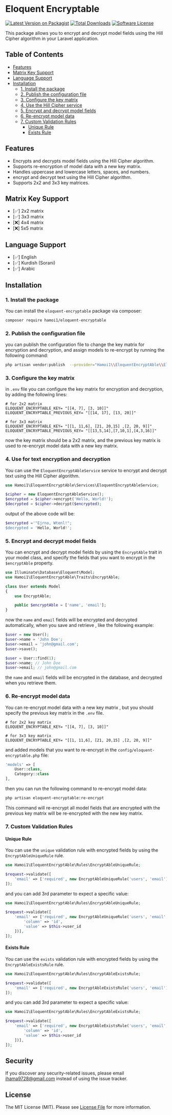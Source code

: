 # Eloquent Encryptable 

[![Latest Version on Packagist](https://img.shields.io/packagist/v/hamoi1/eloquent-encryptable.svg?style=flat-square)](https://packagist.org/packages/hamoi1/eloquent-encryptable)
[![Total Downloads](https://img.shields.io/packagist/dt/hamoi1/eloquent-encryptable.svg?style=flat-square)](https://packagist.org/packages/hamoi1/eloquent-encryptable)
[![Software License](https://img.shields.io/badge/license-MIT-brightgreen.svg)](LICENSE)

This package allows you to encrypt and decrypt model fields using the Hill Cipher algorithm in your Laravel application.

## Table of Contents
- [Features](#features)
- [Matrix Key Support](#matrix-key-support)
- [Language Support](#language-support)
- [Installation](#installation)
  - [1. Install the package](#1-install-the-package)
  - [2. Publish the configuration file](#2-publish-the-configuration-file)
  - [3. Configure the key matrix](#3-configure-the-key-matrix)
  - [4. Use the Hill Cipher service](#4-use-the-hill-cipher-service)
  - [5. Encrypt and decrypt model fields](#5-encrypt-and-decrypt-model-fields)
  - [6. Re-encrypt model data](#6-re-encrypt-model-data)
  - [7. Custom Validation Rules](#7-custom-validation-rules)
    - [Unique Rule](#unique-rule)
    - [Exists Rule](#exists-rule)

## Features
- Encrypts and decrypts model fields using the Hill Cipher algorithm.
- Supports re-encryption of model data with a new key matrix.
- Handles uppercase and lowercase letters, spaces, and numbers.
- encrypt and decrypt text using the Hill Cipher algorithm.
- Supports 2x2 and 3x3 key matrices.

## Matrix Key Support
- [✅] 2x2 matrix
- [✅] 3x3 matrix
- [❌] 4x4 matrix
- [❌] 5x5 matrix


## Language Support
- [✅] English
- [✅] Kurdish (Sorani) 
- [✅] Arabic


## Installation
### 1. Install the package

You can install the `eloquent-encryptable` package via composer:
```bash
composer require hamoi1/eloquent-encryptable
```

### 2. Publish the configuration file
you can publish the configuration file to change the key matrix for encryption and decryption, and assign models to re-encrypt by running the following command:
```bash
php artisan vendor:publish  --provider="Hamoi1\\EloquentEncryptAble\\EloquentEncryptAbleServiceProvider" --tag="config"
```

### 3. Configure the key matrix
in `.env` file you can configure the key matrix for encryption and decryption, by adding the following lines:

```env
# for 2x2 matrix
ELOQUENT_ENCRYPTABLE_KEY= "[[4, 7], [3, 10]]"
ELOQUENT_ENCRYPTABLE_PREVIOUS_KEY= "[[14, 17], [13, 20]]"

# for 3x3 matrix
ELOQUENT_ENCRYPTABLE_KEY= "[[1, 11,6], [21, 20,15] ,[2, 20, 9]]"
ELOQUENT_ENCRYPTABLE_PREVIOUS_KEY= "[[13,5,14],[7,10,1],[4,3,16]]"
```
now the key matrix should be a 2x2 matrix, and the previous key matrix is used to re-encrypt model data with a new key matrix.

### 4. Use for text encryption and decryption
You can use the `EloquentEncryptAbleService` service to encrypt and decrypt text using the Hill Cipher algorithm.
```php
use Hamoi1\EloquentEncryptAble\Services\EloquentEncryptAbleService;

$cipher = new EloquentEncryptAbleService();
$encrypted = $cipher->encrypt('Hello, World!');
$decrypted = $cipher->decrypt($encrypted);
```

output of the above code will be:

```php
$encrypted ='"Ejrno, Wtenl!";
$decrypted = 'Hello, World!';
```

### 5. Encrypt and decrypt model fields
You can encrypt and decrypt model fields by using the `EncryptAble` trait in your model class, and specify the fields that you want to encrypt in the `$encryptAble` property.
```php
use Illuminate\Database\Eloquent\Model;
use Hamoi1\EloquentEncryptAble\Traits\EncryptAble;

class User extends Model
{
    use EncryptAble;

    public $encryptAble = ['name', 'email'];
}
```
now the `name` and `email` fields will be encrypted and decrypted automatically,
when you save and retrieve , like the following example:
```php
$user = new User();
$user->name = 'John Doe';
$user->email = 'john@gmail.com';
$user->save();

$user = User::find(1);
$user->name; // John Doe
$user->email; // john@gmail.com
```
the `name` and `email` fields will be encrypted in the database, and decrypted when you retrieve them.

### 6. Re-encrypt model data
You can re-encrypt model data with a new key matrix , but you should specify the previous key matrix in the `.env` file.

```env
# for 2x2 key matrix
ELOQUENT_ENCRYPTABLE_KEY= "[[4, 7], [3, 10]]"

# for 3x3 key matrix
ELOQUENT_ENCRYPTABLE_KEY= "[[1, 11,6], [21, 20,15] ,[2, 20, 9]]"
```

and added models that you want to re-encrypt in the `config/eloquent-encryptable.php` file:
```php
'models' => [
    User::class,
    Category::class
],
```
then you can run the following command to re-encrypt model data:
```bash
php artisan eloquent-encryptable:re-encrypt
```
This command will re-encrypt all model fields that are encrypted with the previous key matrix will be re-encrypted with the new key matrix.

### 7. Custom Validation Rules
#### Unique Rule
You can use the `unique` validation rule with encrypted fields by using the `EncryptAbleUniqueRule` rule.
```php
use Hamoi1\EloquentEncryptAble\Rules\EncryptAbleUniqueRule;

$request->validate([
    'email' => ['required', new EncryptAbleUniqueRule('users', 'email')],
]);
```
and you can add 3rd parameter to expect a specific value:
```php
use Hamoi1\EloquentEncryptAble\Rules\EncryptAbleUniqueRule;

$request->validate([
    'email' => ['required', new EncryptAbleUniqueRule('users', 'email',[
        'column' => 'id',
        'value' => $this->user_id
    ])],
]);
```

#### Exists Rule
You can use the `exists` validation rule with encrypted fields by using the `EncryptAbleExistsRule` rule.
```php
use Hamoi1\EloquentEncryptAble\Rules\EncryptAbleExistsRule;

$request->validate([
    'email' => ['required', new EncryptAbleExistsRule('users', 'email')],
]);
```
and you can add 3rd parameter to expect a specific value:
```php
use Hamoi1\EloquentEncryptAble\Rules\EncryptAbleExistsRule;

$request->validate([
    'email' => ['required', new EncryptAbleExistsRule('users', 'email',[
        'column' => 'id',
        'value' => $this->user_id
    ])],
]);
```


## Security

If you discover any security-related issues, please email [ihama9728@gmail.com](mailto:ihama9728@gmail.com) instead of using the issue tracker.


## License
The MIT License (MIT). Please see [License File](LICENSE) for more information.